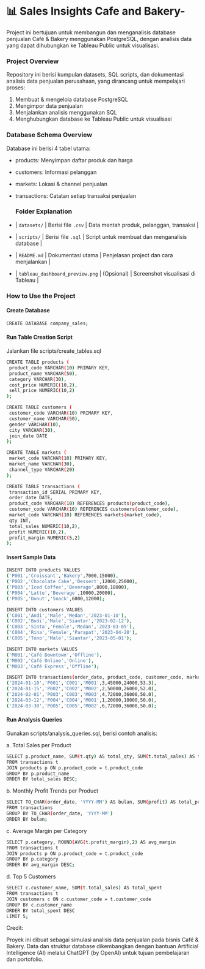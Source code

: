 # 📊  Sales Insights Cafe and Bakery-

Project ini bertujuan untuk membangun dan menganalisis database penjualan Café & Bakery menggunakan PostgreSQL, dengan analisis data yang dapat dihubungkan ke Tableau Public untuk visualisasi.

### Project Overview

Repository ini berisi kumpulan datasets, SQL scripts, dan dokumentasi analisis data penjualan perusahaan, yang dirancang untuk mempelajari proses:
1. Membuat & mengelola database PostgreSQL
2. Mengimpor data penjualan
3. Menjalankan analisis menggunakan SQL
4. Menghubungkan database ke Tableau Public untuk visualisasi

### Database Schema Overview

Database ini berisi 4 tabel utama:
- products: Menyimpan daftar produk dan harga
- customers: Informasi pelanggan
- markets: Lokasi & channel penjualan
- transactions: Catatan setiap transaksi penjualan

  ### Folder Explanation

- | `datasets/`                     | Berisi file `.csv` | Data mentah produk, pelanggan, transaksi       |
- | `scripts/`                      | Berisi file `.sql` | Script untuk membuat dan menganalisis database |
- | `README.md`                     | Dokumentasi utama  | Penjelasan project dan cara menjalankan        |
- | `tableau_dashboard_preview.png` | (Opsional)         | Screenshot visualisasi di Tableau              |

### How to Use the Project
#### Create Database
 ```bash
CREATE DATABASE company_sales;
```

#### Run Table Creation Script
Jalankan file scripts/create_tables.sql
 ```bash
CREATE TABLE products (
  product_code VARCHAR(10) PRIMARY KEY,
  product_name VARCHAR(50),
  category VARCHAR(30),
  cost_price NUMERIC(10,2),
  sell_price NUMERIC(10,2)
);

CREATE TABLE customers (
  customer_code VARCHAR(10) PRIMARY KEY,
  customer_name VARCHAR(50),
  gender VARCHAR(10),
  city VARCHAR(30),
  join_date DATE
);

CREATE TABLE markets (
  market_code VARCHAR(10) PRIMARY KEY,
  market_name VARCHAR(30),
  channel_type VARCHAR(20)
);

CREATE TABLE transactions (
  transaction_id SERIAL PRIMARY KEY,
  order_date DATE,
  product_code VARCHAR(10) REFERENCES products(product_code),
  customer_code VARCHAR(10) REFERENCES customers(customer_code),
  market_code VARCHAR(10) REFERENCES markets(market_code),
  qty INT,
  total_sales NUMERIC(10,2),
  profit NUMERIC(10,2),
  profit_margin NUMERIC(5,2)
);
 ```

#### Insert Sample Data

 ```bash
INSERT INTO products VALUES
('P001','Croissant','Bakery',7000,15000),
('P002','Chocolate Cake','Dessert',12000,25000),
('P003','Iced Coffee','Beverage',8000,18000),
('P004','Latte','Beverage',10000,20000),
('P005','Donut','Snack',6000,12000);

INSERT INTO customers VALUES
('C001','Andi','Male','Medan','2023-01-10'),
('C002','Budi','Male','Siantar','2023-02-12'),
('C003','Sinta','Female','Medan','2023-03-05'),
('C004','Rina','Female','Parapat','2023-04-20'),
('C005','Tono','Male','Siantar','2023-05-01');

INSERT INTO markets VALUES
('M001','Café Downtown','Offline'),
('M002','Café Online','Online'),
('M003','Café Express','Offline');

INSERT INTO transactions(order_date, product_code, customer_code, market_code, qty, total_sales, profit, profit_margin) VALUES
('2024-01-10','P001','C001','M001',3,45000,24000,53.3),
('2024-01-15','P002','C002','M002',2,50000,26000,52.0),
('2024-02-01','P003','C003','M003',4,72000,36000,50.0),
('2024-03-12','P004','C004','M001',1,20000,10000,50.0),
('2024-03-30','P005','C005','M002',6,72000,36000,50.0);
 ```
#### Run Analysis Queries

Gunakan scripts/analysis_queries.sql, berisi contoh analisis:

a. Total Sales per Product
 ```bash
SELECT p.product_name, SUM(t.qty) AS total_qty, SUM(t.total_sales) AS total_sales
FROM transactions t
JOIN products p ON p.product_code = t.product_code
GROUP BY p.product_name
ORDER BY total_sales DESC;
```

b. Monthly Profit Trends per Product
 ```bash
SELECT TO_CHAR(order_date, 'YYYY-MM') AS bulan, SUM(profit) AS total_profit
FROM transactions
GROUP BY TO_CHAR(order_date, 'YYYY-MM')
ORDER BY bulan;
```
c. Average Margin per Category
```bash
SELECT p.category, ROUND(AVG(t.profit_margin),2) AS avg_margin
FROM transactions t
JOIN products p ON p.product_code = t.product_code
GROUP BY p.category
ORDER BY avg_margin DESC;
```

d. Top 5 Customers
```bash
SELECT c.customer_name, SUM(t.total_sales) AS total_spent
FROM transactions t
JOIN customers c ON c.customer_code = t.customer_code
GROUP BY c.customer_name
ORDER BY total_spent DESC
LIMIT 5;
```
Credit: 

Proyek ini dibuat sebagai simulasi analisis data penjualan pada bisnis Café & Bakery. Data dan struktur database dikembangkan dengan bantuan Artificial Intelligence (AI) melalui ChatGPT (by OpenAI) untuk tujuan pembelajaran dan portofolio.

